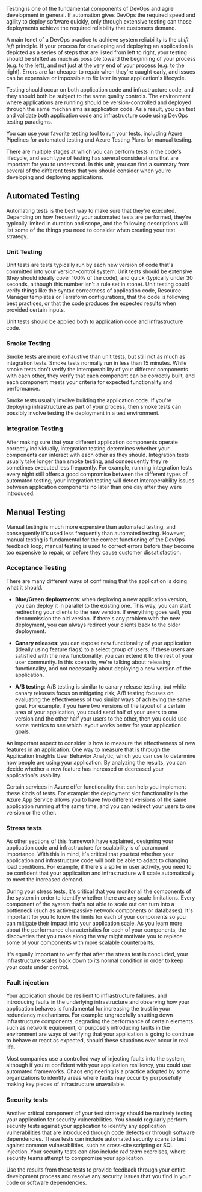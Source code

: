 Testing is one of the fundamental components of DevOps and agile development in general. If automation gives DevOps the required speed and agility to deploy software quickly, only through extensive testing can those deployments achieve the required reliability that customers demand.

A main tenet of a DevOps practice to achieve system reliability is the *shift left* principle. If your process for developing and deploying an application is depicted as a series of steps that are listed from left to right, your testing should be shifted as much as possible toward the beginning of your process (e.g. to the left), and not just at the very end of your process (e.g. to the right). Errors are far cheaper to repair when they're caught early, and issues can be expensive or impossible to fix later in your application's lifecycle.

Testing should occur on both application code and infrastructure code, and they should both be subject to the same quality controls. The environment where applications are running should be version-controlled and deployed through the same mechanisms as application code. As a result, you can test and validate both application code and infrastructure code using DevOps testing paradigms.

You can use your favorite testing tool to run your tests, including Azure Pipelines for automated testing and Azure Testing Plans for manual testing.

There are multiple stages at which you can perform tests in the code's lifecycle, and each type of testing has several considerations that are important for you to understand. In this unit, you can find a summary from several of the different tests that you should consider when you're developing and deploying applications.

## Automated Testing

Automating tests is the best way to make sure that they're executed. Depending on how frequently your automated tests are performed, they're typically limited in duration and scope, and the following descriptions will list some of the things you need to consider when creating your test strategy.

### Unit Testing

Unit tests are tests typically run by each new version of code that's committed into your version-control system. Unit tests should be extensive (they should ideally cover 100% of the code), and quick (typically under 30 seconds, although this number isn't a rule set in stone). Unit testing could verify things like the syntax correctness of application code, Resource Manager templates or Terraform configurations, that the code is following best practices, or that the code produces the expected results when provided certain inputs.

Unit tests should be applied both to application code and infrastructure code.

### Smoke Testing

Smoke tests are more exhaustive than unit tests, but still not as much as integration tests. Smoke tests normally run in less than 15 minutes. While smoke tests don't verify the interoperability of your different components with each other, they verify that each component can be correctly built, and each component meets your criteria for expected functionality and performance.

Smoke tests usually involve building the application code. If you're deploying infrastructure as part of your process, then smoke tests can possibly involve testing the deployment in a test environment.

### Integration Testing

After making sure that your different application components operate correctly individually, integration testing determines whether your components can interact with each other as they should. Integration tests usually take longer than smoke testing, and consequently they're sometimes executed less frequently. For example, running integration tests every night still offers a good compromise between the different types of automated testing; your integration testing will detect interoperability issues between application components no later than one day after they were introduced.

## Manual Testing

Manual testing is much more expensive than automated testing, and consequently it's used less frequently than automated testing. However, manual testing is fundamental for the correct functioning of the DevOps feedback loop; manual testing is used to correct errors before they become too expensive to repair, or before they cause customer dissatisfaction.

### Acceptance Testing

There are many different ways of confirming that the application is doing what it should.

- **Blue/Green deployments**: when deploying a new application version, you can deploy it in parallel to the existing one. This way, you can start redirecting your clients to the new version. If everything goes well, you decommission the old version. If there's any problem with the new deployment, you can always redirect your clients back to the older deployment.

- **Canary releases**: you can expose new functionality of your application (ideally using feature flags) to a select group of users. If these users are satisfied with the new functionality, you can extend it to the rest of your user community. In this scenario, we're talking about releasing functionality, and not necessarily about deploying a new version of the application.

- **A/B testing**: A/B testing is similar to canary release testing, but while canary releases focus on mitigating risk, A/B testing focuses on evaluating the effectiveness of two similar ways of achieving the same goal. For example, if you have two versions of the layout of a certain area of your application, you could send half of your users to one version and the other half your users to the other, then you could use some metrics to see which layout works better for your application goals.

An important aspect to consider is how to measure the effectiveness of new features in an application. One way to measure that is through the Application Insights User Behavior Analytic, which you can use to determine how people are using your application. By analyzing the results, you can decide whether a new feature has increased or decreased your application's usability.

Certain services in Azure offer functionality that can help you implement these kinds of tests. For example: the deployment slot functionality in the Azure App Service allows you to have two different versions of the same application running at the same time, and you can redirect your users to one version or the other.

### Stress tests

As other sections of this framework have explained, designing your application code and infrastructure for scalability is of paramount importance. With this in mind, it's critical that you test whether your application and infrastructure code will both be able to adapt to changing load conditions. For example, if there's a spike in user activity, you need to be confident that your application and infrastructure will scale automatically to meet the increased demand.

During your stress tests, it's critical that you monitor all the components of the system in order to identify whether there are any scale limitations. Every component of the system that's not able to scale out can turn into a bottleneck (such as active/passive network components or databases). It's important for you to know the limits for each of your components so you can mitigate their impact into your application scale. As you learn more about the performance characteristics for each of your components, the discoveries that you make along the way might motivate you to replace some of your components with more scalable counterparts.

It's equally important to verify that after the stress test is concluded, your infrastructure scales back down to its normal condition in order to keep your costs under control.

### Fault injection

Your application should be resilient to infrastructure failures, and introducing faults in the underlying infrastructure and observing how your application behaves is fundamental for increasing the trust in your redundancy mechanisms. For example: ungracefully shutting down infrastructure components, degrading the performance of certain elements such as network equipment, or purposely introducing faults in the environment are ways of verifying that your application is going to continue to behave or react as expected, should these situations ever occur in real life.

Most companies use a controlled way of injecting faults into the system, although if you're confident with your application resiliency, you could use automated frameworks. Chaos engineering is a practice adopted by some organizations to identify areas where faults may occur by purposefully making key pieces of infrastructure unavailable.

### Security tests

Another critical component of your test strategy should be routinely testing your application for security vulnerabilities. You should regularly perform security tests against your application to identify any application vulnerabilities that are introduced through code defects or through software dependencies. These tests can include automated security scans to test against common vulnerabilities, such as cross-site scripting or SQL injection. Your security tests can also include *red team* exercises, where security teams attempt to compromise your application.

Use the results from these tests to provide feedback through your entire development process and resolve any security issues that you find in your code or software dependencies.
